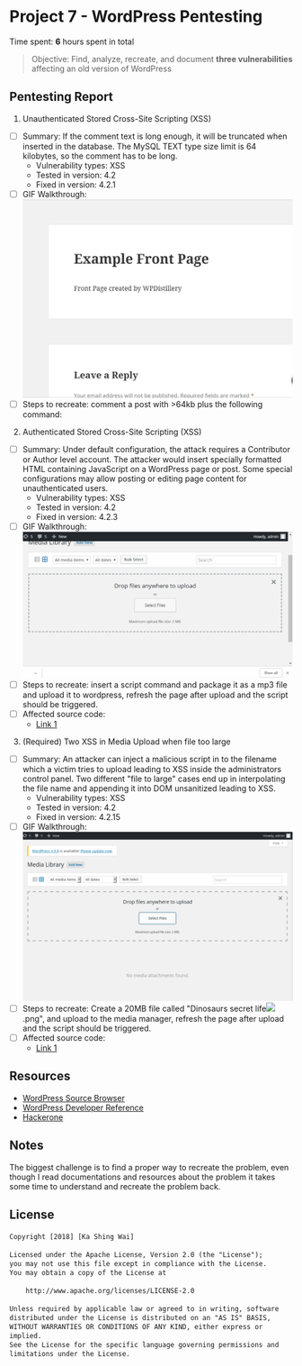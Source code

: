 # Project 7 - WordPress Pentesting

Time spent: **6** hours spent in total

> Objective: Find, analyze, recreate, and document **three vulnerabilities** affecting an old version of WordPress

## Pentesting Report

1. Unauthenticated Stored Cross-Site Scripting (XSS)
  - [ ] Summary: If the comment text is long enough, it will be truncated when inserted in the database. The MySQL TEXT type size limit is 64 kilobytes, so the comment has to be long. 
    - Vulnerability types: XSS
    - Tested in version: 4.2
    - Fixed in version: 4.2.1
  - [ ] GIF Walkthrough: <img src="https://github.com/edwin0108/WebSecurity_week7/blob/master/XSS64kb.gif" width="700">
  - [ ] Steps to recreate: comment a post with >64kb plus the following command:
			<a title='x onmouseover=alert(unescape(/hello%20world/.source)) 	style=position:absolute;left:0;top:0;width:5000px;height:5000px  AAAAAAAAAAAA...[64 kb]..AAA'></a>
			
2. Authenticated Stored Cross-Site Scripting (XSS)
  - [ ] Summary: Under default configuration, the attack requires a Contributor or Author level account. The attacker would insert specially formatted HTML containing JavaScript on a WordPress page or post. Some special configurations may allow posting or editing page content for unauthenticated users. 
    - Vulnerability types: XSS
    - Tested in version: 4.2
    - Fixed in version: 4.2.3
  - [ ] GIF Walkthrough: <img src="https://github.com/edwin0108/WebSecurity_week7/blob/master/xssmedia.gif" width="700">
  - [ ] Steps to recreate: insert a script command and package it as a mp3 file and upload it to wordpress, refresh the page after upload and the script should be triggered.
  - [ ] Affected source code:
    - [Link 1](https://github.com/WordPress/WordPress/commit/28f838ca3ee205b6f39cd2bf23eb4e5f52796bd7)
    
3. (Required) Two XSS in Media Upload when file too large
  - [ ] Summary: An attacker can inject a malicious script in to the filename which a victim tries to upload leading to XSS inside the administrators control panel. Two different "file to large" cases end up in interpolating the file name and appending it into DOM unsanitized leading to XSS.
    - Vulnerability types: XSS
    - Tested in version: 4.2
    - Fixed in version: 4.2.15
  - [ ] GIF Walkthrough: <img src="https://github.com/edwin0108/WebSecurity_week7/blob/master/XSSLARGEFILE.gif" width="700">
  - [ ] Steps to recreate: Create a 20MB file called "Dinosaurs secret life<img src=x onerror=alert(1)>.png", and upload to the media manager, refresh the page after upload and the script should be triggered.
  - [ ] Affected source code: 
    - [Link 1](https://github.com/WordPress/WordPress/commit/8c7ea71edbbffca5d9766b7bea7c7f3722ffafa6)


## Resources

- [WordPress Source Browser](https://core.trac.wordpress.org/browser/)
- [WordPress Developer Reference](https://developer.wordpress.org/reference/)
- [Hackerone](https://hackerone.com/)

## Notes

The biggest challenge is to find a proper way to recreate the problem, even though I read documentations and resources about the problem it takes some time to understand and recreate the problem back.

## License

    Copyright [2018] [Ka Shing Wai]

    Licensed under the Apache License, Version 2.0 (the "License");
    you may not use this file except in compliance with the License.
    You may obtain a copy of the License at

        http://www.apache.org/licenses/LICENSE-2.0

    Unless required by applicable law or agreed to in writing, software
    distributed under the License is distributed on an "AS IS" BASIS,
    WITHOUT WARRANTIES OR CONDITIONS OF ANY KIND, either express or implied.
    See the License for the specific language governing permissions and
    limitations under the License.
